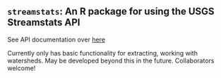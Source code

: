 ## `streamstats`: An R package for using the USGS Streamstats API

See API documentation over [here](http://streamstatsags.cr.usgs.gov/streamstatsservices/#)

Currently only has basic functionality for extracting, working with watersheds. May be developed beyond this in the future. Collaborators welcome! 
